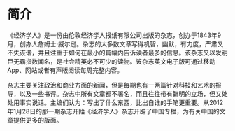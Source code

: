 # 简介

《经济学人》是一份由伦敦经济学人报纸有限公司出版的杂志，创办于1843年9月，创办人詹姆士·威尔逊。杂志的大多数文章写得机智，幽默，有力度，严肃又不失诙谐，并且注重于如何在最小的篇幅内告诉读者最多的信息。该杂志又以发明巨无霸指数闻名，是社会精英必不可少的读物。该杂志英文电子版可通过移动App、网站或者有声版阅读每周完整内容。

杂志主要关注政治和商业方面的新闻，但是每期也有一两篇针对科技和艺术的报导，以及一些书评。杂志中所有文章都不署名，而且往往带有鲜明的立场，但又处处用事实说话。主编们认为：写出了什么东西，比出自谁的手笔更重要。从2012年1月28日的那一期杂志开始《经济学人》杂志开辟了中国专栏，为有关中国的文章提供更多的版面。


